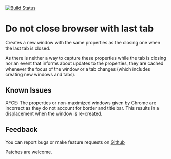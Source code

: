 [![Build Status](https://travis-ci.org/sblask/webextension-do-not-close-browser-with-last-tab.svg?branch=master)](https://travis-ci.org/sblask/webextension-do-not-close-browser-with-last-tab)

Do not close browser with last tab
==================================

Creates a new window with the same properties as the closing one when the last
tab is closed.

As there is neither a way to capture these properties while the tab is closing
nor an event that informs about updates to the properties, they are cached
whenever the focus of the window or a tab changes (which includes creating new
windows and tabs).

Known Issues
------------

XFCE: The properties or non-maximized windows given by Chrome are incorrect as
they do not account for border and title bar. This results in a displacement
when the window is re-created.

Feedback
--------

You can report bugs or make feature requests on
[Github](https://github.com/sblask/webextension-do-not-close-browser-with-last-tab)

Patches are welcome.
